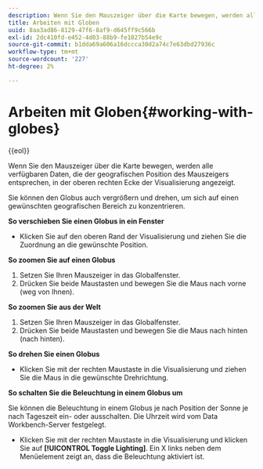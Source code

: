 ```yaml
---
description: Wenn Sie den Mauszeiger über die Karte bewegen, werden alle verfügbaren Daten, die der geografischen Position des Mauszeigers entsprechen, in der oberen rechten Ecke der Visualisierung angezeigt.
title: Arbeiten mit Globen
uuid: 8aa3ad86-8129-47f6-8af9-d645ff9c566b
exl-id: 2dc410fd-e452-4d03-88b9-fe1027b54e9c
source-git-commit: b1dda69a606a16dccca30d2a74c7e63dbd27936c
workflow-type: tm+mt
source-wordcount: '227'
ht-degree: 2%

---
```


# Arbeiten mit Globen{#working-with-globes}

{{eol}}

Wenn Sie den Mauszeiger über die Karte bewegen, werden alle verfügbaren Daten, die der geografischen Position des Mauszeigers entsprechen, in der oberen rechten Ecke der Visualisierung angezeigt.

Sie können den Globus auch vergrößern und drehen, um sich auf einen gewünschten geografischen Bereich zu konzentrieren.

**So verschieben Sie einen Globus in ein Fenster**

* Klicken Sie auf den oberen Rand der Visualisierung und ziehen Sie die Zuordnung an die gewünschte Position.

**So zoomen Sie auf einen Globus**

1. Setzen Sie Ihren Mauszeiger in das Globalfenster.
1. Drücken Sie beide Maustasten und bewegen Sie die Maus nach vorne (weg von Ihnen).

**So zoomen Sie aus der Welt**

1. Setzen Sie Ihren Mauszeiger in das Globalfenster.
1. Drücken Sie beide Maustasten und bewegen Sie die Maus nach hinten (nach hinten).

**So drehen Sie einen Globus**

* Klicken Sie mit der rechten Maustaste in die Visualisierung und ziehen Sie die Maus in die gewünschte Drehrichtung.

**So schalten Sie die Beleuchtung in einem Globus um**

Sie können die Beleuchtung in einem Globus je nach Position der Sonne je nach Tageszeit ein- oder ausschalten. Die Uhrzeit wird vom Data Workbench-Server festgelegt.

* Klicken Sie mit der rechten Maustaste in die Visualisierung und klicken Sie auf **[!UICONTROL Toggle Lighting]**. Ein X links neben dem Menüelement zeigt an, dass die Beleuchtung aktiviert ist.
